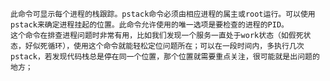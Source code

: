 	此命令可显示每个进程的栈跟踪。pstack命令必须由相应进程的属主或root运行。可以使用pstack来确定进程挂起的位置。此命令允许使用的唯一选项是要检查的进程的PID。
	这个命令在排查进程问题时非常有用，比如我们发现一个服务一直处于work状态（如假死状态，好似死循环），使用这个命令就能轻松定位问题所在；可以在一段时间内，多执行几次pstack，若发现代码栈总是停在同一个位置，那个位置就需要重点关注，很可能就是出问题的地方；

